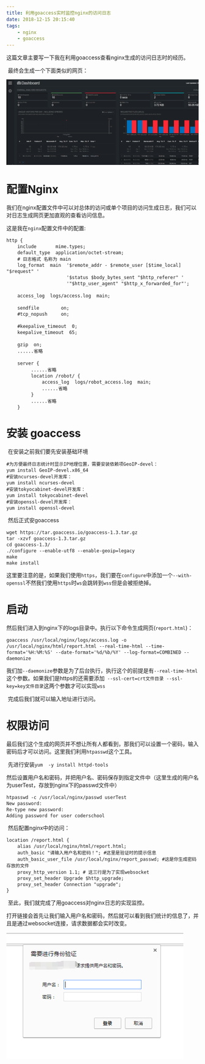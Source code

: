 ```yaml
---
title: 利用goaccess实时监控nginx的访问日志
date: 2018-12-15 20:15:40
tags: 
	- nginx
	- goaccess
---
```


这篇文章主要写一下我在利用goaccess查看nginx生成的访问日志时的经历。

​	最终会生成一个下面类似的网页：

![goaccess网页](https://raw.githubusercontent.com/liunaijie/images/master/image-20181220155818036.png)

<!--more-->

# 配置Nginx

​	我们在nginx配置文件中可以对总体的访问或单个项目的访问生成日志，我们可以对日志生成网页更加直观的查看访问信息。

这是我在`nginx`配置文件中的配置:

```nginx
http {
    include       mime.types;
    default_type  application/octet-stream;
	# 日志格式 名称为 main
    log_format  main  '$remote_addr - $remote_user [$time_local] "$request" '
                      '$status $body_bytes_sent "$http_referer" '
                      '"$http_user_agent" "$http_x_forwarded_for"';

    access_log  logs/access.log  main;

    sendfile        on;
    #tcp_nopush     on;

    #keepalive_timeout  0;
    keepalive_timeout  65;

    gzip  on;
    ......省略
    
    server {
         ......省略
         location /robot/ {
             access_log  logs/robot_access.log  main;
             ......省略
         }
         ......省略
    }
```

# 安装 goaccess

​		在安装之前我们要先安装基础环境

```shell
#为方便最终日志统计时显示IP地理位置，需要安装依赖项GeoIP-devel：
yum install GeoIP-devel.x86_64
#安装ncurses-devel开发库：
yum install ncurses-devel
#安装tokyocabinet-devel开发库：
yum install tokyocabinet-devel
#安装openssl-devel开发库：
yum install openssl-devel
```

​	然后正式安goaccess

```shell
wget https://tar.goaccess.io/goaccess-1.3.tar.gz
tar -xzvf goaccess-1.3.tar.gz
cd goaccess-1.3/
./configure --enable-utf8 --enable-geoip=legacy
make
make install
```

​	这里要注意的是，如果我们使用`https`，我们要在`configure`中添加一个`--with-openssl`不然我们使用`https`时`ws`会跳转到`wss`但是会被拒绝掉。

# 启动

然后我们进入到nginx下的logs目录中。执行以下命令生成网页(`report.html`)：

```shell
goaccess /usr/local/nginx/logs/access.log -o /usr/local/nginx/html/report.html --real-time-html --time-format='%H:%M:%S' --date-format='%d/%b/%Y' --log-format=COMBINED --daemonize
```

​	我们加`--daemonize`参数是为了后台执行，执行这个的前提是有`--real-time-html`这个参数。如果我们是https的还需要添加` --ssl-cert=crt文件目录 --ssl-key=key文件目录`这两个参数才可以实现`wss`

​	完成后我们就可以输入地址进行访问。

# 权限访问

​	最后我们这个生成的网页并不想让所有人都看到，那我们可以设置一个密码，输入密码后才可以访问。这里我们利用`htpasswd`这个工具。

​	先进行安装`yum  -y install httpd-tools`

​	然后设置用户名和密码，并把用户名、密码保存到指定文件中（这里生成的用户名为userTest，存放到nginx下的passwd文件中）

```shell
htpasswd -c /usr/local/nginx/passwd userTest
New password: 
Re-type new password: 
Adding password for user coderschool 
```

​	然后配置nginx中的访问：

```nginx
location /report.html {
    alias /usr/local/nginx/html/report.html;
    auth_basic "请输入用户名和密码！"; #这里是验证时的提示信息 
    auth_basic_user_file /usr/local/nginx/report_passwd; #这是你生成密码存放的文件
    proxy_http_version 1.1; # 这三行是为了实现websocket
    proxy_set_header Upgrade $http_upgrade;
    proxy_set_header Connection "upgrade";
}
```

​	至此，我们就完成了用goaccess对nginx日志的实现监控。

​	打开链接会首先让我们输入用户名和密码，然后就可以看到我们统计的信息了，并且是通过websocket连接，请求数据都会实时改变。

![网页访问加限制](https://raw.githubusercontent.com/liunaijie/images/master/auth1.png)

​	